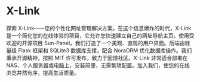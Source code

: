 # X-Link
探索 X-Link——您的个性化网址管理解决方案。在这个信息爆炸的时代，X-Link 是一个简化您的在线体验的项目，它允许您快速建立自己的网址导航主页。使用受欢迎的开源项目 Sun-Panel，我们打造了一个美观、直观的用户界面。后端由轻量级 Flask 框架和 SQLite3 数据库支撑，配合 NoraORM 优化数据库操作。我们秉承开源精神，按照 MIT 许可发布，致力于回馈社区。X-Link 非常适合部署在 NAS、个人服务器或电脑上，安装简便，无需繁琐配置。加入我们，使您的在线浏览井然有序，提高生活质量。
